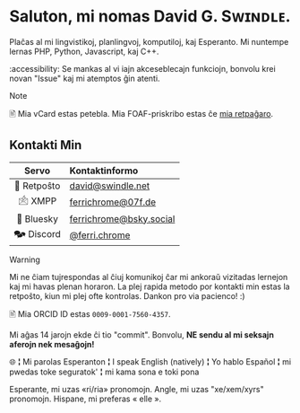 Saluton, mi nomas David G. Sᴡɪɴᴅʟᴇ.
===================================

Plaĉas al mi lingvistikoj, planlingvoj, komputiloj, kaj Esperanto. Mi nuntempe lernas PHP, Python, Javascript, kaj C++.

:accessibility: Se mankas al vi iajn akceseblecajn funkciojn, bonvolu krei novan "Issue" kaj mi atemptos ĝin atenti.

> [!NOTE]
> 🖹 Mia vCard estas petebla. Mia FOAF-priskribo estas ĉe [mia retpaĝaro](https://davidswindle.w3spaces.com/foaf.xml).

Kontakti Min
------------
| Servo           | Kontaktinformo                                             |
|:---------------:|:-----------------------------------------------------------|
| 📧 Retpoŝto     | [david@swindle.net](mailto:david@swindle.net)              |
| 🖄 XMPP         | [ferrichrome@07f.de](xmpp:ferrichrome@07f.de)              |
| 🦋 Bluesky      | [ferrichrome@bsky.social](bluesky:ferrichrome@bsky.social) |
| 🗫 Discord      | [@ferri.chrome](discord:@ferri.chrome)                     |

> [!WARNING]
> Mi ne ĉiam tujrespondas al ĉiuj komunikoj ĉar mi ankoraŭ vizitadas lernejon kaj mi havas plenan horaron. La plej rapida metodo por kontakti min estas la retpoŝto, kiun mi plej ofte kontrolas.
> Dankon pro via pacienco! :)

🖹 Mia ORCID ID estas `0009-0001-7560-4357`.

Mi aĝas 14 jarojn ekde ĉi tio "commit". Bonvolu, **NE sendu al mi seksajn aferojn nek mesaĝojn!**

🌐 **¦** Mi parolas Esperanton **¦** I speak English (natively) **¦** Yo hablo Español **¦** mi pwedas toke seguratok' **¦** mi kama sona e toki pona

Esperante, mi uzas «ri/ria» pronomojn. Angle, mi uzas "xe/xem/xyrs" pronomojn. Hispane, mi preferas « elle ».

<!---
ferrichromeAlt/ferrichromeAlt is a ✨ special ✨ repository because its `README.md` (this file) appears on your GitHub profile.
You can click the Preview link to take a look at your changes.
--->
